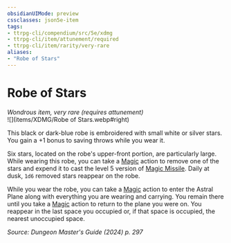 ```yaml
---
obsidianUIMode: preview
cssclasses: json5e-item
tags:
- ttrpg-cli/compendium/src/5e/xdmg
- ttrpg-cli/item/attunement/required
- ttrpg-cli/item/rarity/very-rare
aliases: 
- "Robe of Stars"
---
```

# Robe of Stars
*Wondrous item, very rare (requires attunement)*  
![](items/XDMG/Robe of Stars.webp#right)  


This black or dark-blue robe is embroidered with small white or silver stars. You gain a +1 bonus to saving throws while you wear it.

Six stars, located on the robe's upper-front portion, are particularly large. While wearing this robe, you can take a [Magic](actions.md#Magic) action to remove one of the stars and expend it to cast the level 5 version of [Magic Missile](/3-Compendium/CLI/spells/magic-missile-xphb.md). Daily at dusk, `1d6` removed stars reappear on the robe.

While you wear the robe, you can take a [Magic](actions.md#Magic) action to enter the Astral Plane along with everything you are wearing and carrying. You remain there until you take a [Magic](actions.md#Magic) action to return to the plane you were on. You reappear in the last space you occupied or, if that space is occupied, the nearest unoccupied space.

*Source: Dungeon Master's Guide (2024) p. 297*